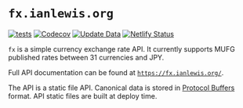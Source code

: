 # `fx.ianlewis.org`

[![tests](https://github.com/ianlewis/fx/actions/workflows/pull_request.tests.yml/badge.svg)](https://github.com/ianlewis/fx/actions/workflows/pull_request.tests.yml)
[![Codecov](https://codecov.io/gh/ianlewis/fx/graph/badge.svg?token=H19PETM3S3)](https://codecov.io/gh/ianlewis/fx)
[![Update Data](https://github.com/ianlewis/fx/actions/workflows/schedule.deploy.yml/badge.svg)](https://github.com/ianlewis/fx/actions/workflows/schedule.deploy.yml)
[![Netlify Status](https://api.netlify.com/api/v1/badges/657fceaf-8b71-41dc-85ec-3f9d26a573a5/deploy-status)](https://app.netlify.com/sites/fx-ianlewis-org/deploys)

`fx` is a simple currency exchange rate API. It currently supports MUFG
published rates between 31 currencies and JPY.

Full API documentation can be found at
[`https://fx.ianlewis.org/`](https://fx.ianlewis.org/).

The API is a static file API. Canonical data is stored in [Protocol
Buffers](https://protobuf.dev/) format. API static files are built at deploy
time.
